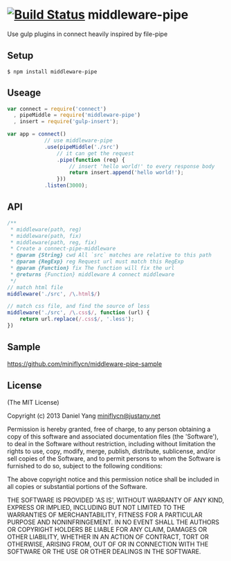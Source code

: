 [![Build Status](https://travis-ci.org/miniflycn/middleware-pipe.svg?branch=master)](https://travis-ci.org/miniflycn/middleware-pipe)
middleware-pipe
===============

Use gulp plugins in connect heavily inspired by file-pipe

Setup
-----

    $ npm install middleware-pipe

Useage
------

```javascript
var connect = require('connect')
  , pipeMiddle = require('middleware-pipe')
  , insert = require('gulp-insert');

var app = connect()
            // use middleware-pipe
            .use(pipeMiddle('./src')
                // it can get the request
                .pipe(function (req) {
                    // insert 'hello world!' to every response body
                    return insert.append('hello world!');
                }))
            .listen(3000);
```

API
---

```javascript
/**
 * middleware(path, reg)
 * middleware(path, fix)
 * middleware(path, reg, fix)
 * Create a connect-pipe-middleware
 * @param {String} cwd All `src` matches are relative to this path 
 * @param {RegExp} reg Request url must match this RegExp
 * @param {Function} fix The function will fix the url
 * @returns {Function} middleware A connect middleware
 */
// match html file
middleware('./src', /\.html$/)

// match css file, and find the source of less
middleware('./src', /\.css$/, function (url) {
    return url.replace(/.css$/, '.less');
})

```

Sample
-------

https://github.com/miniflycn/middleware-pipe-sample


License
-------

(The MIT License)

Copyright (c) 2013 Daniel Yang <miniflycn@justany.net>

Permission is hereby granted, free of charge, to any person obtaining a copy of this software and associated documentation files (the 'Software'), to deal in the Software without restriction, including without limitation the rights to use, copy, modify, merge, publish, distribute, sublicense, and/or sell copies of the Software, and to permit persons to whom the Software is furnished to do so, subject to the following conditions:

The above copyright notice and this permission notice shall be included in all copies or substantial portions of the Software.

THE SOFTWARE IS PROVIDED 'AS IS', WITHOUT WARRANTY OF ANY KIND, EXPRESS OR IMPLIED, INCLUDING BUT NOT LIMITED TO THE WARRANTIES OF MERCHANTABILITY, FITNESS FOR A PARTICULAR PURPOSE AND NONINFRINGEMENT. IN NO EVENT SHALL THE AUTHORS OR COPYRIGHT HOLDERS BE LIABLE FOR ANY CLAIM, DAMAGES OR OTHER LIABILITY, WHETHER IN AN ACTION OF CONTRACT, TORT OR OTHERWISE, ARISING FROM, OUT OF OR IN CONNECTION WITH THE SOFTWARE OR THE USE OR OTHER DEALINGS IN THE SOFTWARE.
